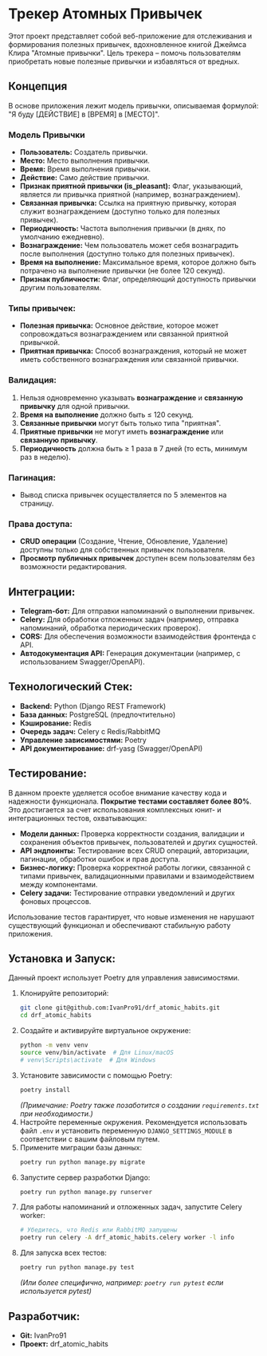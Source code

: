 # Трекер Атомных Привычек

Этот проект представляет собой веб-приложение для отслеживания и формирования полезных привычек, вдохновленное книгой Джеймса Клира "Атомные привычки". Цель трекера – помочь пользователям приобретать новые полезные привычки и избавляться от вредных.

## Концепция

В основе приложения лежит модель привычки, описываемая формулой: "Я буду [ДЕЙСТВИЕ] в [ВРЕМЯ] в [МЕСТО]".

### Модель Привычки

*   **Пользователь:** Создатель привычки.
*   **Место:** Место выполнения привычки.
*   **Время:** Время выполнения привычки.
*   **Действие:** Само действие привычки.
*   **Признак приятной привычки (is\_pleasant):** Флаг, указывающий, является ли привычка приятной (например, вознаграждением).
*   **Связанная привычка:** Ссылка на приятную привычку, которая служит вознаграждением (доступно только для полезных привычек).
*   **Периодичность:** Частота выполнения привычки (в днях, по умолчанию ежедневно).
*   **Вознаграждение:** Чем пользователь может себя вознаградить после выполнения (доступно только для полезных привычек).
*   **Время на выполнение:** Максимальное время, которое должно быть потрачено на выполнение привычки (не более 120 секунд).
*   **Признак публичности:** Флаг, определяющий доступность привычки другим пользователям.

### Типы привычек:

*   **Полезная привычка:** Основное действие, которое может сопровождаться вознаграждением или связанной приятной привычкой.
*   **Приятная привычка:** Способ вознаграждения, который не может иметь собственного вознаграждения или связанной привычки.

### Валидация:

1.  Нельзя одновременно указывать **вознаграждение** и **связанную привычку** для одной привычки.
2.  **Время на выполнение** должно быть ≤ 120 секунд.
3.  **Связанные привычки** могут быть только типа "приятная".
4.  **Приятные привычки** не могут иметь **вознаграждение** или **связанную привычку**.
5.  **Периодичность** должна быть ≥ 1 раза в 7 дней (то есть, минимум раз в неделю).

### Пагинация:

*   Вывод списка привычек осуществляется по 5 элементов на страницу.

### Права доступа:

*   **CRUD операции** (Создание, Чтение, Обновление, Удаление) доступны только для собственных привычек пользователя.
*   **Просмотр публичных привычек** доступен всем пользователям без возможности редактирования.

## Интеграции:

*   **Telegram-бот:** Для отправки напоминаний о выполнении привычек.
*   **Celery:** Для обработки отложенных задач (например, отправка напоминаний, обработка периодических проверок).
*   **CORS:** Для обеспечения возможности взаимодействия фронтенда с API.
*   **Автодокументация API:** Генерация документации (например, с использованием Swagger/OpenAPI).

## Технологический Стек:

*   **Backend:** Python (Django REST Framework)
*   **База данных:** PostgreSQL (предпочтительно)
*   **Кэширование:** Redis
*   **Очередь задач:** Celery с Redis/RabbitMQ
*   **Управление зависимостями:** Poetry
*   **API документирование:** drf-yasg (Swagger/OpenAPI)

## Тестирование:

В данном проекте уделяется особое внимание качеству кода и надежности функционала. **Покрытие тестами составляет более 80%**. Это достигается за счет использования комплексных юнит- и интеграционных тестов, охватывающих:

*   **Модели данных:** Проверка корректности создания, валидации и сохранения объектов привычек, пользователей и других сущностей.
*   **API эндпоинты:** Тестирование всех CRUD операций, авторизации, пагинации, обработки ошибок и прав доступа.
*   **Бизнес-логику:** Проверка корректной работы логики, связанной с типами привычек, валидационными правилами и взаимодействием между компонентами.
*   **Celery задачи:** Тестирование отправки уведомлений и других фоновых процессов.

Использование тестов гарантирует, что новые изменения не нарушают существующий функционал и обеспечивают стабильную работу приложения.

## Установка и Запуск:

Данный проект использует Poetry для управления зависимостями.

1.  Клонируйте репозиторий:
    ```bash
    git clone git@github.com:IvanPro91/drf_atomic_habits.git
    cd drf_atomic_habits
    ```
2.  Создайте и активируйте виртуальное окружение:
    ```bash
    python -m venv venv
    source venv/bin/activate  # Для Linux/macOS
    # venv\Scripts\activate  # Для Windows
    ```
3.  Установите зависимости с помощью Poetry:
    ```bash
    poetry install
    ```
    *(Примечание: Poetry также позаботится о создании `requirements.txt` при необходимости.)*
4.  Настройте переменные окружения. Рекомендуется использовать файл `.env` и установить переменную `DJANGO_SETTINGS_MODULE` в соответствии с вашим файловым путем.
5.  Примените миграции базы данных:
    ```bash
    poetry run python manage.py migrate
    ```
6.  Запустите сервер разработки Django:
    ```bash
    poetry run python manage.py runserver
    ```
7.  Для работы напоминаний и отложенных задач, запустите Celery worker:
    ```bash
    # Убедитесь, что Redis или RabbitMQ запущены
    poetry run celery -A drf_atomic_habits.celery worker -l info
    ```
8.  Для запуска всех тестов:
    ```bash
    poetry run python manage.py test
    ```
    *(Или более специфично, например: `poetry run pytest` если используется pytest)*

## Разработчик:

*   **Git:** IvanPro91
*   **Проект:** drf\_atomic\_habits

